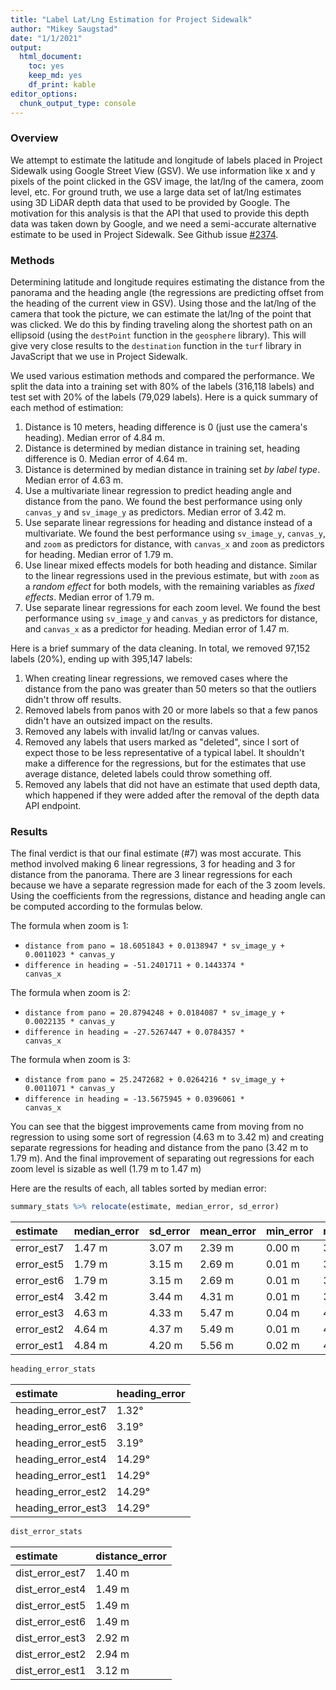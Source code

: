 ```yaml
---
title: "Label Lat/Lng Estimation for Project Sidewalk"
author: "Mikey Saugstad"
date: "1/1/2021"
output:
  html_document: 
    toc: yes
    keep_md: yes
    df_print: kable
editor_options: 
  chunk_output_type: console
---
```


### Overview

We attempt to estimate the latitude and longitude of labels placed in Project Sidewalk using Google Street View (GSV). We use information like x and y pixels of the point clicked in the GSV image, the lat/lng of the camera, zoom level, etc. For ground truth, we use a large data set of lat/lng estimates using 3D LiDAR depth data that used to be provided by Google. The motivation for this analysis is that the API that used to provide this depth data was taken down by Google, and we need a semi-accurate alternative estimate to be used in Project Sidewalk. See Github issue [#2374](https://github.com/ProjectSidewalk/SidewalkWebpage/issues/2374).

























### Methods

Determining latitude and longitude requires estimating the distance from the panorama and the heading angle (the regressions are predicting offset from the heading of the current view in GSV). Using those and the lat/lng of the camera that took the picture, we can estimate the lat/lng of the point that was clicked. We do this by finding traveling along the shortest path on an ellipsoid (using the `destPoint` function in the `geosphere` library). This will give very close results to the `destination` function in the `turf` library in JavaScript that we use in Project Sidewalk.

We used various estimation methods and compared the performance. We split the data into a training set with 80% of the labels (316,118 labels) and test set with 20% of the labels (79,029 labels). Here is a quick summary of each method of estimation:

1. Distance is 10 meters, heading difference is 0 (just use the camera's heading). Median error of 4.84 m.
1. Distance is determined by median distance in training set, heading difference is 0.  Median error of 4.64 m.
1. Distance is determined by median distance in training set _by label type_. Median error of 4.63 m.
1. Use a multivariate linear regression to predict heading angle and distance from the pano. We found the best performance using only `canvas_y` and `sv_image_y` as predictors. Median error of 3.42 m.
1. Use separate linear regressions for heading and distance instead of a multivariate. We found the best performance using `sv_image_y`, `canvas_y`, and `zoom` as predictors for distance, with `canvas_x` and `zoom` as predictors for heading. Median error of 1.79 m.
1. Use linear mixed effects models for both heading and distance. Similar to the linear regressions used in the previous estimate, but with `zoom` as a _random effect_ for both models, with the remaining variables as _fixed effects_. Median error of 1.79 m.
1. Use separate linear regressions for each zoom level. We found the best performance using `sv_image_y` and `canvas_y` as predictors for distance, and `canvas_x` as a predictor for heading. Median error of 1.47 m.

Here is a brief summary of the data cleaning. In total, we removed 97,152 labels (20%), ending up with 395,147 labels:

1. When creating linear regressions, we removed cases where the distance from the pano was greater than 50 meters so that the outliers didn't throw off results.
1. Removed labels from panos with 20 or more labels so that a few panos didn't have an outsized impact on the results.
1. Removed any labels with invalid lat/lng or canvas values.
1. Removed any labels that users marked as "deleted", since I sort of expect those to be less representative of a typical label. It shouldn't make a difference for the regressions, but for the estimates that use average distance, deleted labels could throw something off.
1. Removed any labels that did not have an estimate that used depth data, which happened if they were added after the removal of the depth data API endpoint.

### Results

The final verdict is that our final estimate (#7) was most accurate. This method involved making 6 linear regressions, 3 for heading and 3 for distance from the panorama. There are 3 linear regressions for each because we have a separate regression made for each of the 3 zoom levels. Using the coefficients from the regressions, distance and heading angle can be computed according to the formulas below.

The formula when zoom is 1:

* <code>distance from pano = 18.6051843 + 0.0138947 * sv_image_y + 0.0011023 * canvas_y</code>
* <code>difference in heading = -51.2401711 + 0.1443374 * canvas_x</code>

The formula when zoom is 2:

* <code>distance from pano = 20.8794248 + 0.0184087 * sv_image_y + 0.0022135 * canvas_y</code>
* <code>difference in heading = -27.5267447 + 0.0784357 * canvas_x</code>

The formula when zoom is 3:

* <code>distance from pano = 25.2472682 + 0.0264216 * sv_image_y + 0.0011071 * canvas_y</code>
* <code>difference in heading = -13.5675945 + 0.0396061 * canvas_x</code>


You can see that the biggest improvements came from moving from no regression to using some sort of regression (4.63 m to 3.42 m) and creating separate regressions for heading and distance from the pano (3.42 m to 1.79 m). And the final improvement of separating out regressions for each zoom level is sizable as well (1.79 m to 1.47 m)

Here are the results of each, all tables sorted by median error:

```r
summary_stats %>% relocate(estimate, median_error, sd_error)
```

<div class="kable-table">

|estimate   |median_error |sd_error |mean_error |min_error |max_error |
|:----------|:------------|:--------|:----------|:---------|:---------|
|error_est7 |1.47 m       |3.07 m   |2.39 m     |0.00 m    |34.76 m   |
|error_est5 |1.79 m       |3.15 m   |2.69 m     |0.01 m    |34.85 m   |
|error_est6 |1.79 m       |3.15 m   |2.69 m     |0.01 m    |34.85 m   |
|error_est4 |3.42 m       |3.44 m   |4.31 m     |0.01 m    |37.25 m   |
|error_est3 |4.63 m       |4.33 m   |5.47 m     |0.04 m    |42.32 m   |
|error_est2 |4.64 m       |4.37 m   |5.49 m     |0.01 m    |42.58 m   |
|error_est1 |4.84 m       |4.20 m   |5.56 m     |0.02 m    |42.17 m   |

</div>

```r
heading_error_stats
```

<div class="kable-table">

|estimate           |heading_error |
|:------------------|:-------------|
|heading_error_est7 |1.32°         |
|heading_error_est6 |3.19°         |
|heading_error_est5 |3.19°         |
|heading_error_est4 |14.29°        |
|heading_error_est1 |14.29°        |
|heading_error_est2 |14.29°        |
|heading_error_est3 |14.29°        |

</div>

```r
dist_error_stats
```

<div class="kable-table">

|estimate        |distance_error |
|:---------------|:--------------|
|dist_error_est7 |1.40 m         |
|dist_error_est4 |1.49 m         |
|dist_error_est5 |1.49 m         |
|dist_error_est6 |1.49 m         |
|dist_error_est3 |2.92 m         |
|dist_error_est2 |2.94 m         |
|dist_error_est1 |3.12 m         |

</div>
